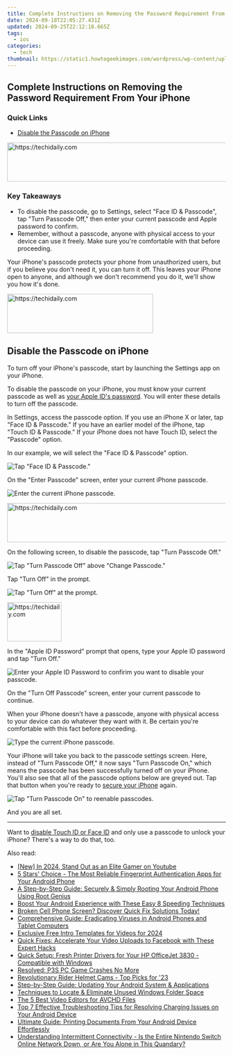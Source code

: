 ```yaml
---
title: Complete Instructions on Removing the Password Requirement From Your iPhone
date: 2024-09-18T22:05:27.431Z
updated: 2024-09-25T22:12:18.665Z
tags:
  - ios
categories:
  - tech
thumbnail: https://static1.howtogeekimages.com/wordpress/wp-content/uploads/2023/11/52971908586_4ac4f295f8_o.jpg
---
```


## Complete Instructions on Removing the Password Requirement From Your iPhone

### Quick Links

* [Disable the Passcode on iPhone](https://change-location.techidaily.com/how-to-use-pokemon-go-joystick-on-vivo-y77t-drfone-by-drfone-virtual-android/)

<!-- affiliate ads begin -->
<a href="https://appsumo.8odi.net/c/5597632/2118312/7443" target="_top" id="2118312">
  <img src="//a.impactradius-go.com/display-ad/7443-2118312" border="0" alt="https://techidaily.com" width="728" height="90"/>
</a>
<img height="0" width="0" src="https://appsumo.8odi.net/i/5597632/2118312/7443" style="position:absolute;visibility:hidden;" border="0" />
<!-- affiliate ads end -->

### Key Takeaways

* To disable the passcode, go to Settings, select "Face ID & Passcode", tap "Turn Passcode Off," then enter your current passcode and Apple password to confirm.
* Remember, without a passcode, anyone with physical access to your device can use it freely. Make sure you're comfortable with that before proceeding.

 Your iPhone's passcode protects your phone from unauthorized users, but if you believe you don't need it, you can turn it off. This leaves your iPhone open to anyone, and although we don't recommend you do it, we'll show you how it's done.

<!-- affiliate ads begin -->
<a href="https://aligracehair.sjv.io/c/5597632/2135358/19272" target="_top" id="2135358">
  <img src="//a.impactradius-go.com/display-ad/19272-2135358" border="0" alt="https://techidaily.com" width="336" height="90"/>
</a>
<img height="0" width="0" src="https://aligracehair.sjv.io/i/5597632/2135358/19272" style="position:absolute;visibility:hidden;" border="0" />
<!-- affiliate ads end -->

##  Disable the Passcode on iPhone

 To turn off your iPhone's passcode, start by launching the Settings app on your iPhone.

 To disable the passcode on your iPhone, you must know your current passcode as well as [your Apple ID's password](https://techidaily.com/why-stellar-data-recovery-for-iphone-6-plus-takes-time-in-scanning-my-iphone-stellar-by-stellar-data-recovery-ios-iphone-data-recovery/). You will enter these details to turn off the passcode.

 In Settings, access the passcode option. If you use an iPhone X or later, tap "Face ID & Passcode." If you have an earlier model of the iPhone, tap "Touch ID & Passcode." If your iPhone does not have Touch ID, select the "Passcode" option.

 In our example, we will select the "Face ID & Passcode" option.

![Tap "Face ID & Passcode."](https://static1.howtogeekimages.com/wordpress/wp-content/uploads/2023/11/1-tap-face-id-and-passcode.png) 

 On the "Enter Passcode" screen, enter your current iPhone passcode.

![Enter the current iPhone passcode.](https://static1.howtogeekimages.com/wordpress/wp-content/uploads/2022/01/2-enter-current-passcode.png) 

<!-- affiliate ads begin -->
<a href="https://appsumo.8odi.net/c/5597632/2130889/7443" target="_top" id="2130889">
  <img src="//a.impactradius-go.com/display-ad/7443-2130889" border="0" alt="https://techidaily.com" width="600" height="90"/>
</a>
<img height="0" width="0" src="https://appsumo.8odi.net/i/5597632/2130889/7443" style="position:absolute;visibility:hidden;" border="0" />
<!-- affiliate ads end -->

 On the following screen, to disable the passcode, tap "Turn Passcode Off."

![Tap "Turn Passcode Off" above "Change Passcode."](https://static1.howtogeekimages.com/wordpress/wp-content/uploads/2023/11/2-turn-passcode-off.png) 

 Tap "Turn Off" in the prompt.

![Tap "Turn Off" at the prompt.](https://static1.howtogeekimages.com/wordpress/wp-content/uploads/2023/11/3-tap-turn-off.png) 

<!-- affiliate ads begin -->
<a href="https://aligracehair.sjv.io/c/5597632/2135409/19272" target="_top" id="2135409">
  <img src="//a.impactradius-go.com/display-ad/19272-2135409" border="0" alt="https://techidaily.com" width="125" height="90"/>
</a>
<img height="0" width="0" src="https://aligracehair.sjv.io/i/5597632/2135409/19272" style="position:absolute;visibility:hidden;" border="0" />
<!-- affiliate ads end -->

 In the "Apple ID Password" prompt that opens, type your Apple ID password and tap "Turn Off."

![Enter your Apple ID Password to confirim you want to disable your passcode.](https://static1.howtogeekimages.com/wordpress/wp-content/uploads/2023/11/4-apple-id-password.png) 

 On the "Turn Off Passcode" screen, enter your current passcode to continue.

 When your iPhone doesn't have a passcode, anyone with physical access to your device can do whatever they want with it. Be certain you're comfortable with this fact before proceeding.

![Type the current iPhone passcode.](https://static1.howtogeekimages.com/wordpress/wp-content/uploads/2022/01/6-type-current-passcode.png) 

 Your iPhone will take you back to the passcode settings screen. Here, instead of "Turn Passcode Off," it now says "Turn Passcode On," which means the passcode has been successfully turned off on your iPhone. You'll also see that all of the passcode options below are greyed out. Tap that button when you're ready to [secure your iPhone](https://article-posts.techidaily.com/2024-approved-innovative-photography-with-insights-into-lut-use/) again.

![Tap "Turn Passcode On" to reenable passcodes.](https://static1.howtogeekimages.com/wordpress/wp-content/uploads/2023/11/5-turn-passcode-on.png) 

 And you are all set.

---

 Want to [disable Touch ID or Face ID](https://extra-information.techidaily.com/revisiting-video-broadcast-choices-post-wirecast/) and only use a passcode to unlock your iPhone? There's a way to do that, too.

<ins class="adsbygoogle"
     style="display:block"
     data-ad-format="autorelaxed"
     data-ad-client="ca-pub-7571918770474297"
     data-ad-slot="1223367746"></ins>

<ins class="adsbygoogle"
     style="display:block"
     data-ad-client="ca-pub-7571918770474297"
     data-ad-slot="8358498916"
     data-ad-format="auto"
     data-full-width-responsive="true"></ins>

<span class="atpl-alsoreadstyle">Also read:</span>
<div><ul>
<li><a href="https://youtube-web.techidaily.com/n-2024-stand-out-as-an-elite-gamer-on-youtube/"><u>[New] In 2024, Stand Out as an Elite Gamer on Youtube</u></a></li>
<li><a href="https://os-tips.techidaily.com/5-stars-choice-the-most-reliable-fingerprint-authentication-apps-for-your-android-phone/"><u>5 Stars' Choice - The Most Reliable Fingerprint Authentication Apps for Your Android Phone</u></a></li>
<li><a href="https://os-tips.techidaily.com/a-step-by-step-guide-securely-and-simply-rooting-your-android-phone-using-root-genius/"><u>A Step-by-Step Guide: Securely & Simply Rooting Your Android Phone Using Root Genius</u></a></li>
<li><a href="https://os-tips.techidaily.com/boost-your-android-experience-with-these-easy-8-speeding-techniques/"><u>Boost Your Android Experience with These Easy 8 Speeding Techniques</u></a></li>
<li><a href="https://os-tips.techidaily.com/broken-cell-phone-screen-discover-quick-fix-solutions-today/"><u>Broken Cell Phone Screen? Discover Quick Fix Solutions Today!</u></a></li>
<li><a href="https://os-tips.techidaily.com/comprehensive-guide-eradicating-viruses-in-android-phones-and-tablet-computers/"><u>Comprehensive Guide: Eradicating Viruses in Android Phones and Tablet Computers</u></a></li>
<li><a href="https://some-techniques.techidaily.com/exclusive-free-intro-templates-for-videos-for-2024/"><u>Exclusive Free Intro Templates for Videos for 2024</u></a></li>
<li><a href="https://tech-haven.techidaily.com/quick-fixes-accelerate-your-video-uploads-to-facebook-with-these-expert-hacks/"><u>Quick Fixes: Accelerate Your Video Uploads to Facebook with These Expert Hacks</u></a></li>
<li><a href="https://hardware-updates.techidaily.com/quick-setup-fresh-printer-drivers-for-your-hp-officejet-3830-compatible-with-windows/"><u>Quick Setup: Fresh Printer Drivers for Your HP OfficeJet 3830 - Compatible with Windows</u></a></li>
<li><a href="https://win-answers.techidaily.com/resolved-p3s-pc-game-crashes-no-more/"><u>Resolved: P3S PC Game Crashes No More</u></a></li>
<li><a href="https://extra-lessons.techidaily.com/revolutionary-rider-helmet-cams-top-picks-for-23/"><u>Revolutionary Rider Helmet Cams - Top Picks for '23</u></a></li>
<li><a href="https://os-tips.techidaily.com/step-by-step-guide-updating-your-android-system-and-applications/"><u>Step-by-Step Guide: Updating Your Android System & Applications</u></a></li>
<li><a href="https://windows11.techidaily.com/techniques-to-locate-and-eliminate-unused-windows-folder-space/"><u>Techniques to Locate & Eliminate Unused Windows Folder Space</u></a></li>
<li><a href="https://ai-vdieo-software.techidaily.com/the-5-best-video-editors-for-avchd-files/"><u>The 5 Best Video Editors for AVCHD Files</u></a></li>
<li><a href="https://os-tips.techidaily.com/top-7-effective-troubleshooting-tips-for-resolving-charging-issues-on-your-android-device/"><u>Top 7 Effective Troubleshooting Tips for Resolving Charging Issues on Your Android Device</u></a></li>
<li><a href="https://os-tips.techidaily.com/ultimate-guide-printing-documents-from-your-android-device-effortlessly/"><u>Ultimate Guide: Printing Documents From Your Android Device Effortlessly</u></a></li>
<li><a href="https://tech-recovery.techidaily.com/understanding-intermittent-connectivity-is-the-entire-nintendo-switch-online-network-down-or-are-you-alone-in-this-quandary/"><u>Understanding Intermittent Connectivity - Is the Entire Nintendo Switch Online Network Down, or Are You Alone in This Quandary?</u></a></li>
</ul></div>

